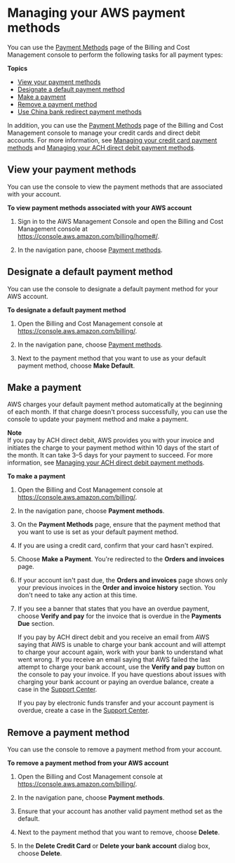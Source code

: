# Managing your AWS payment methods<a name="manage-payment-method"></a>

You can use the [Payment Methods](https://console.aws.amazon.com/billing/home#/paymentmethods) page of the Billing and Cost Management console to perform the following tasks for all payment types:

**Topics**
+ [View your payment methods](#manage-view-credit)
+ [Designate a default payment method](#manage-designate-default)
+ [Make a payment](#manage-making-a-payment)
+ [Remove a payment method](#manage-remove-credit)
+ [Use China bank redirect payment methods](manage-cny-payment.md)

In addition, you can use the [Payment Methods](https://console.aws.amazon.com/billing/home#/paymentmethods) page of the Billing and Cost Management console to manage your credit cards and direct debit accounts\. For more information, see [Managing your credit card payment methods](manage-cc.md) and [Managing your ACH direct debit payment methods](manage-debit.md)\.

## View your payment methods<a name="manage-view-credit"></a>

You can use the console to view the payment methods that are associated with your account\.<a name="view-credit"></a>

**To view payment methods associated with your AWS account**

1. Sign in to the AWS Management Console and open the Billing and Cost Management console at [https://console\.aws\.amazon\.com/billing/home\#/](https://console.aws.amazon.com/billing/home)\.

1. In the navigation pane, choose [Payment methods](https://console.aws.amazon.com/billing/home#/paymentmethods)\. 

## Designate a default payment method<a name="manage-designate-default"></a>

You can use the console to designate a default payment method for your AWS account\.<a name="designate-default"></a>

**To designate a default payment method**

1. Open the Billing and Cost Management console at [https://console\.aws\.amazon\.com/billing/](https://console.aws.amazon.com/billing/home?#/)\.

1. In the navigation pane, choose [Payment methods](https://console.aws.amazon.com/billing/home#/paymentmethods)\. 

1. Next to the payment method that you want to use as your default payment method, choose **Make Default**\.

## Make a payment<a name="manage-making-a-payment"></a>

AWS charges your default payment method automatically at the beginning of each month\. If that charge doesn't process successfully, you can use the console to update your payment method and make a payment\.

**Note**  
If you pay by ACH direct debit, AWS provides you with your invoice and initiates the charge to your payment method within 10 days of the start of the month\. It can take 3–5 days for your payment to succeed\. For more information, see [Managing your ACH direct debit payment methods](manage-debit.md)\.<a name="making-a-payment"></a>

**To make a payment**

1. Open the Billing and Cost Management console at [https://console\.aws\.amazon\.com/billing/](https://console.aws.amazon.com/billing/home?#/)\.

1. In the navigation pane, choose **Payment methods**\.

1. On the **Payment Methods** page, ensure that the payment method that you want to use is set as your default payment method\.

1. If you are using a credit card, confirm that your card hasn't expired\.

1. Choose **Make a Payment**\. You're redirected to the **Orders and invoices** page\.

1. If your account isn't past due, the **Orders and invoices** page shows only your previous invoices in the **Order and invoice history** section\. You don't need to take any action at this time\.

1. If you see a banner that states that you have an overdue payment, choose **Verify and pay** for the invoice that is overdue in the **Payments Due** section\.

   If you pay by ACH direct debit and you receive an email from AWS saying that AWS is unable to charge your bank account and will attempt to charge your account again, work with your bank to understand what went wrong\. If you receive an email saying that AWS failed the last attempt to charge your bank account, use the **Verify and pay** button on the console to pay your invoice\. If you have questions about issues with charging your bank account or paying an overdue balance, create a case in the [Support Center](https://console.aws.amazon.com/support/home?#)\.

   If you pay by electronic funds transfer and your account payment is overdue, create a case in the [Support Center](https://console.aws.amazon.com/support/home?#)\.

## Remove a payment method<a name="manage-remove-credit"></a>

You can use the console to remove a payment method from your account\.<a name="remove-credit"></a>

**To remove a payment method from your AWS account**

1. Open the Billing and Cost Management console at [https://console\.aws\.amazon\.com/billing/](https://console.aws.amazon.com/billing/home?#/)\.

1. In the navigation pane, choose **Payment methods**\.

1. Ensure that your account has another valid payment method set as the default\.

1. Next to the payment method that you want to remove, choose **Delete**\.

1. In the **Delete Credit Card** or **Delete your bank account** dialog box, choose **Delete**\.
